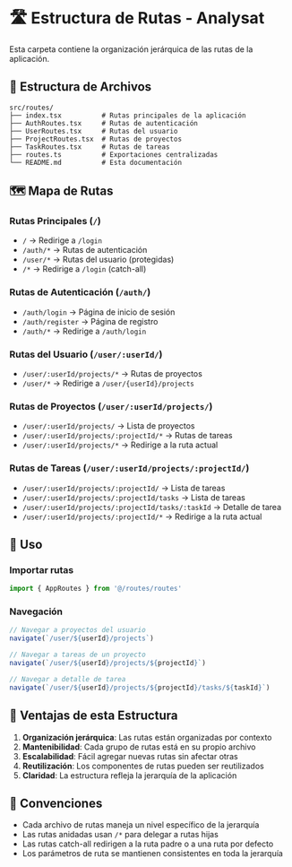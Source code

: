 # 🛣️ Estructura de Rutas - Analysat

Esta carpeta contiene la organización jerárquica de las rutas de la aplicación.

## 📁 Estructura de Archivos

```
src/routes/
├── index.tsx          # Rutas principales de la aplicación
├── AuthRoutes.tsx     # Rutas de autenticación
├── UserRoutes.tsx     # Rutas del usuario
├── ProjectRoutes.tsx  # Rutas de proyectos
├── TaskRoutes.tsx     # Rutas de tareas
├── routes.ts          # Exportaciones centralizadas
└── README.md          # Esta documentación
```

## 🗺️ Mapa de Rutas

### Rutas Principales (`/`)

- `/` → Redirige a `/login`
- `/auth/*` → Rutas de autenticación
- `/user/*` → Rutas del usuario (protegidas)
- `/*` → Redirige a `/login` (catch-all)

### Rutas de Autenticación (`/auth/`)

- `/auth/login` → Página de inicio de sesión
- `/auth/register` → Página de registro
- `/auth/*` → Redirige a `/auth/login`

### Rutas del Usuario (`/user/:userId/`)

- `/user/:userId/projects/*` → Rutas de proyectos
- `/user/*` → Redirige a `/user/{userId}/projects`

### Rutas de Proyectos (`/user/:userId/projects/`)

- `/user/:userId/projects/` → Lista de proyectos
- `/user/:userId/projects/:projectId/*` → Rutas de tareas
- `/user/:userId/projects/*` → Redirige a la ruta actual

### Rutas de Tareas (`/user/:userId/projects/:projectId/`)

- `/user/:userId/projects/:projectId/` → Lista de tareas
- `/user/:userId/projects/:projectId/tasks` → Lista de tareas
- `/user/:userId/projects/:projectId/tasks/:taskId` → Detalle de tarea
- `/user/:userId/projects/:projectId/*` → Redirige a la ruta actual

## 🔧 Uso

### Importar rutas

```typescript
import { AppRoutes } from '@/routes/routes'
```

### Navegación

```typescript
// Navegar a proyectos del usuario
navigate(`/user/${userId}/projects`)

// Navegar a tareas de un proyecto
navigate(`/user/${userId}/projects/${projectId}`)

// Navegar a detalle de tarea
navigate(`/user/${userId}/projects/${projectId}/tasks/${taskId}`)
```

## 🎯 Ventajas de esta Estructura

1. **Organización jerárquica**: Las rutas están organizadas por contexto
2. **Mantenibilidad**: Cada grupo de rutas está en su propio archivo
3. **Escalabilidad**: Fácil agregar nuevas rutas sin afectar otras
4. **Reutilización**: Los componentes de rutas pueden ser reutilizados
5. **Claridad**: La estructura refleja la jerarquía de la aplicación

## 📝 Convenciones

- Cada archivo de rutas maneja un nivel específico de la jerarquía
- Las rutas anidadas usan `/*` para delegar a rutas hijas
- Las rutas catch-all redirigen a la ruta padre o a una ruta por defecto
- Los parámetros de ruta se mantienen consistentes en toda la jerarquía
